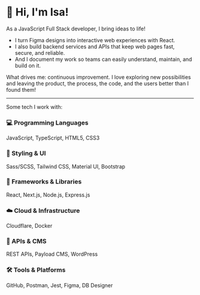 # 👋 Hi, I'm Isa!

As a JavaScript Full Stack developer, I bring ideas to life! 

- I turn Figma designs into interactive web experiences with React. 
- I also build backend services and APIs that keep web pages fast, secure, and reliable.
- And I document my work so teams can easily understand, maintain, and build on it. 

What drives me: continuous improvement. 
I love exploring new possibilities and leaving the product, the process, the code, and the users better than I found them!

---
Some tech I work with:

### 💻 Programming Languages
JavaScript, TypeScript, HTML5, CSS3

### 🎨 Styling & UI
Sass/SCSS, Tailwind CSS, Material UI, Bootstrap

### 🧰 Frameworks & Libraries
React, Next.js, Node.js, Express.js

### ☁️ Cloud & Infrastructure
Cloudflare, Docker

### 🔌 APIs & CMS
REST APIs, Payload CMS, WordPress

### 🛠️ Tools & Platforms
GitHub, Postman, Jest, Figma, DB Designer
